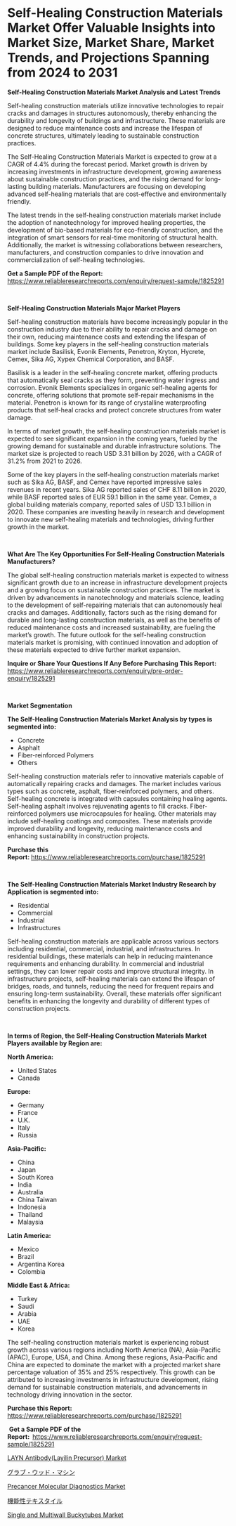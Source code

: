 <p><h1>Self-Healing Construction Materials Market Offer Valuable Insights into Market Size, Market Share, Market Trends, and Projections Spanning from 2024 to 2031</h1></p><p><strong>Self-Healing Construction Materials Market Analysis and Latest Trends</strong></p>
<p><p>Self-healing construction materials utilize innovative technologies to repair cracks and damages in structures autonomously, thereby enhancing the durability and longevity of buildings and infrastructure. These materials are designed to reduce maintenance costs and increase the lifespan of concrete structures, ultimately leading to sustainable construction practices.</p><p>The Self-Healing Construction Materials Market is expected to grow at a CAGR of 4.4% during the forecast period. Market growth is driven by increasing investments in infrastructure development, growing awareness about sustainable construction practices, and the rising demand for long-lasting building materials. Manufacturers are focusing on developing advanced self-healing materials that are cost-effective and environmentally friendly.</p><p>The latest trends in the self-healing construction materials market include the adoption of nanotechnology for improved healing properties, the development of bio-based materials for eco-friendly construction, and the integration of smart sensors for real-time monitoring of structural health. Additionally, the market is witnessing collaborations between researchers, manufacturers, and construction companies to drive innovation and commercialization of self-healing technologies.</p></p>
<p><strong>Get a Sample PDF of the Report:&nbsp;</strong> <a href="https://www.reliableresearchreports.com/enquiry/request-sample/1825291">https://www.reliableresearchreports.com/enquiry/request-sample/1825291</a></p>
<p>&nbsp;</p>
<p><strong>Self-Healing Construction Materials Major Market Players</strong></p>
<p><p>Self-healing construction materials have become increasingly popular in the construction industry due to their ability to repair cracks and damage on their own, reducing maintenance costs and extending the lifespan of buildings. Some key players in the self-healing construction materials market include Basilisk, Evonik Elements, Penetron, Kryton, Hycrete, Cemex, Sika AG, Xypex Chemical Corporation, and BASF.</p><p>Basilisk is a leader in the self-healing concrete market, offering products that automatically seal cracks as they form, preventing water ingress and corrosion. Evonik Elements specializes in organic self-healing agents for concrete, offering solutions that promote self-repair mechanisms in the material. Penetron is known for its range of crystalline waterproofing products that self-heal cracks and protect concrete structures from water damage.</p><p>In terms of market growth, the self-healing construction materials market is expected to see significant expansion in the coming years, fueled by the growing demand for sustainable and durable infrastructure solutions. The market size is projected to reach USD 3.31 billion by 2026, with a CAGR of 31.2% from 2021 to 2026.</p><p>Some of the key players in the self-healing construction materials market such as Sika AG, BASF, and Cemex have reported impressive sales revenues in recent years. Sika AG reported sales of CHF 8.11 billion in 2020, while BASF reported sales of EUR 59.1 billion in the same year. Cemex, a global building materials company, reported sales of USD 13.1 billion in 2020. These companies are investing heavily in research and development to innovate new self-healing materials and technologies, driving further growth in the market.</p></p>
<p>&nbsp;</p>
<p><strong>What Are The Key Opportunities For Self-Healing Construction Materials Manufacturers?</strong></p>
<p><p>The global self-healing construction materials market is expected to witness significant growth due to an increase in infrastructure development projects and a growing focus on sustainable construction practices. The market is driven by advancements in nanotechnology and materials science, leading to the development of self-repairing materials that can autonomously heal cracks and damages. Additionally, factors such as the rising demand for durable and long-lasting construction materials, as well as the benefits of reduced maintenance costs and increased sustainability, are fueling the market’s growth. The future outlook for the self-healing construction materials market is promising, with continued innovation and adoption of these materials expected to drive further market expansion.</p></p>
<p><strong>Inquire or Share Your Questions If Any Before Purchasing This Report:</strong> <a href="https://www.reliableresearchreports.com/enquiry/pre-order-enquiry/1825291">https://www.reliableresearchreports.com/enquiry/pre-order-enquiry/1825291</a></p>
<p>&nbsp;</p>
<p><strong>Market Segmentation</strong></p>
<p><strong>The Self-Healing Construction Materials Market Analysis by types is segmented into:</strong></p>
<p><ul><li>Concrete</li><li>Asphalt</li><li>Fiber-reinforced Polymers</li><li>Others</li></ul></p>
<p><p>Self-healing construction materials refer to innovative materials capable of automatically repairing cracks and damages. The market includes various types such as concrete, asphalt, fiber-reinforced polymers, and others. Self-healing concrete is integrated with capsules containing healing agents. Self-healing asphalt involves rejuvenating agents to fill cracks. Fiber-reinforced polymers use microcapsules for healing. Other materials may include self-healing coatings and composites. These materials provide improved durability and longevity, reducing maintenance costs and enhancing sustainability in construction projects.</p></p>
<p><strong>Purchase this Report:&nbsp;</strong><a href="https://www.reliableresearchreports.com/purchase/1825291">https://www.reliableresearchreports.com/purchase/1825291</a></p>
<p>&nbsp;</p>
<p><strong>The Self-Healing Construction Materials Market Industry Research by Application is segmented into:</strong></p>
<p><ul><li>Residential</li><li>Commercial</li><li>Industrial</li><li>Infrastructures</li></ul></p>
<p><p>Self-healing construction materials are applicable across various sectors including residential, commercial, industrial, and infrastructures. In residential buildings, these materials can help in reducing maintenance requirements and enhancing durability. In commercial and industrial settings, they can lower repair costs and improve structural integrity. In infrastructure projects, self-healing materials can extend the lifespan of bridges, roads, and tunnels, reducing the need for frequent repairs and ensuring long-term sustainability. Overall, these materials offer significant benefits in enhancing the longevity and durability of different types of construction projects.</p></p>
<p>&nbsp;</p>
<p><strong>In terms of Region, the Self-Healing Construction Materials Market Players available by Region are:</strong></p>
<p>
    <p> <strong> North America: </strong>
        <ul>
            <li>United States</li>
            <li>Canada</li>
        </ul>
        </p> 
    <p> <strong> Europe: </strong>
        <ul>
            <li>Germany</li>
            <li>France</li>
            <li>U.K.</li>
            <li>Italy</li>
            <li>Russia</li>
        </ul>
        </p> 
    <p> <strong> Asia-Pacific: </strong>
        <ul>
            <li>China</li>
            <li>Japan</li>
            <li>South Korea</li>
            <li>India</li>
            <li>Australia</li>
            <li>China Taiwan</li>
            <li>Indonesia</li>
            <li>Thailand</li>
            <li>Malaysia</li>
        </ul>
        </p> 
    <p> <strong> Latin America: </strong>
        <ul>
            <li>Mexico</li>
            <li>Brazil</li>
            <li>Argentina Korea</li>
            <li>Colombia</li>
        </ul>
        </p> 
    <p> <strong> Middle East & Africa: </strong>
        <ul>
            <li>Turkey</li>
            <li>Saudi</li>
            <li>Arabia</li>
            <li>UAE</li>
            <li>Korea</li>
        </ul>
    </p>
    </p>
<p><p>The self-healing construction materials market is experiencing robust growth across various regions including North America (NA), Asia-Pacific (APAC), Europe, USA, and China. Among these regions, Asia-Pacific and China are expected to dominate the market with a projected market share percentage valuation of 35% and 25% respectively. This growth can be attributed to increasing investments in infrastructure development, rising demand for sustainable construction materials, and advancements in technology driving innovation in the sector.</p></p>
<p><strong>Purchase this Report: </strong><a href="https://www.reliableresearchreports.com/purchase/1825291">https://www.reliableresearchreports.com/purchase/1825291</a></p>
<p>&nbsp;<strong>Get a Sample PDF of the Report:&nbsp;&nbsp;</strong><a href="https://www.reliableresearchreports.com/enquiry/request-sample/1825291">https://www.reliableresearchreports.com/enquiry/request-sample/1825291</a></p>
<p><strong></strong></p>
<p><p><a href="https://issuu.com/reportprime-2/docs/layn-antibodylayilin-precursor-market-size-2030.pp">LAYN Antibody(Layilin Precursor) Market</a></p><p><a href="https://github.com/avwofrml53535/Market-Research-Report-List-1/blob/main/89031121192.md">グラブ・ウッド・マシン</a></p><p><a href="https://issuu.com/reportprime-2/docs/precancer-molecular-diagnostics-market-size-2030.p">Precancer Molecular Diagnostics Market</a></p><p><a href="https://github.com/vtbvgl20191192/Market-Research-Report-List-1/blob/main/31924941193.md">機能性テキスタイル</a></p><p><a href="https://github.com/mbisetmhermsr/Market-Research-Report-List-1/blob/main/single-and-multiwall-buckytubes-market.md">Single and Multiwall Buckytubes Market</a></p></p>